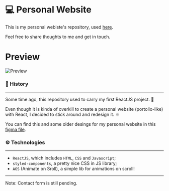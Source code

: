 # 💻 ️Personal Website

This is my personal webiste's repository, used [here](https://www.antoniopataro.github.io/).

Feel free to share thoughts to me and get in touch.

# Preview

![Preview](https://s8.gifyu.com/images/2022-06-05-23-35-05.gif)

### 📃 History

---

Some time ago, this repository used to carry my first ReactJS project. 🥲

Even though it is kinda of overkill to create a personal website (portolio-like) with React, I decided to stick around and redesign it. ⚛️

You can find this and some older desings for my personal website in this [figma file](https://www.figma.com/file/cibaFLJNSHOa8dKKn3V9Mo/Personal-Website?node-id=272%3A31).

### ⚙️ Technologies

---

- `ReactJS`, which includes `HTML`, `CSS` and `Javascript`;
- `styled-components`, a pretty nice CSS in JS library;
- `AOS` (Animate on Sroll), a simple lib for animations on scroll!
---

Note: Contact form is still pending.
